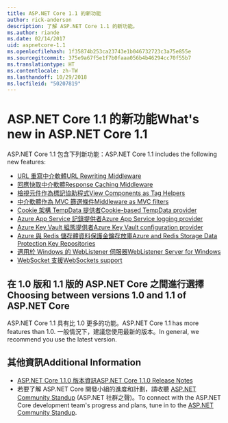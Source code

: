 ```yaml
---
title: ASP.NET Core 1.1 的新功能
author: rick-anderson
description: 了解 ASP.NET Core 1.1 的新功能。
ms.author: riande
ms.date: 02/14/2017
uid: aspnetcore-1.1
ms.openlocfilehash: 1f35874b253ca23743e1b046732723c3a75e855e
ms.sourcegitcommit: 375e9a67f5e1f7b0faaa056b4b46294cc70f55b7
ms.translationtype: HT
ms.contentlocale: zh-TW
ms.lasthandoff: 10/29/2018
ms.locfileid: "50207819"
---
```

# <a name="whats-new-in-aspnet-core-11"></a><span data-ttu-id="6adbf-103">ASP.NET Core 1.1 的新功能</span><span class="sxs-lookup"><span data-stu-id="6adbf-103">What's new in ASP.NET Core 1.1</span></span>

<span data-ttu-id="6adbf-104">ASP.NET Core 1.1 包含下列新功能：</span><span class="sxs-lookup"><span data-stu-id="6adbf-104">ASP.NET Core 1.1 includes the following new features:</span></span>

- [<span data-ttu-id="6adbf-105">URL 重寫中介軟體</span><span class="sxs-lookup"><span data-stu-id="6adbf-105">URL Rewriting Middleware</span></span>](xref:fundamentals/url-rewriting)
- [<span data-ttu-id="6adbf-106">回應快取中介軟體</span><span class="sxs-lookup"><span data-stu-id="6adbf-106">Response Caching Middleware</span></span>](xref:performance/caching/middleware)
- [<span data-ttu-id="6adbf-107">檢視元件作為標記協助程式</span><span class="sxs-lookup"><span data-stu-id="6adbf-107">View Components as Tag Helpers</span></span>](xref:mvc/views/view-components#invoking-a-view-component-as-a-tag-helper)
- [<span data-ttu-id="6adbf-108">中介軟體作為 MVC 篩選條件</span><span class="sxs-lookup"><span data-stu-id="6adbf-108">Middleware as MVC filters</span></span>](xref:mvc/controllers/filters#using-middleware-in-the-filter-pipeline)
- [<span data-ttu-id="6adbf-109">Cookie 架構 TempData 提供者</span><span class="sxs-lookup"><span data-stu-id="6adbf-109">Cookie-based TempData provider</span></span>](xref:fundamentals/app-state#tempdata)
- [<span data-ttu-id="6adbf-110">Azure App Service 記錄提供者</span><span class="sxs-lookup"><span data-stu-id="6adbf-110">Azure App Service logging provider</span></span>](xref:fundamentals/logging/index#azure-app-service-provider)
- [<span data-ttu-id="6adbf-111">Azure Key Vault 組態提供者</span><span class="sxs-lookup"><span data-stu-id="6adbf-111">Azure Key Vault configuration provider</span></span>](xref:security/key-vault-configuration)
- [<span data-ttu-id="6adbf-112">Azure 與 Redis 儲存體資料保護金鑰存放庫</span><span class="sxs-lookup"><span data-stu-id="6adbf-112">Azure and Redis Storage Data Protection Key Repositories</span></span>](xref:security/data-protection/implementation/key-storage-providers#azure-and-redis)
- [<span data-ttu-id="6adbf-113">適用於 Windows 的 WebListener 伺服器</span><span class="sxs-lookup"><span data-stu-id="6adbf-113">WebListener Server for Windows</span></span>](xref:fundamentals/servers/weblistener)
- [<span data-ttu-id="6adbf-114">WebSocket 支援</span><span class="sxs-lookup"><span data-stu-id="6adbf-114">WebSockets support</span></span>](xref:fundamentals/websockets)

## <a name="choosing-between-versions-10-and-11-of-aspnet-core"></a><span data-ttu-id="6adbf-115">在 1.0 版和 1.1 版的 ASP.NET Core 之間進行選擇</span><span class="sxs-lookup"><span data-stu-id="6adbf-115">Choosing between versions 1.0 and 1.1 of ASP.NET Core</span></span>

<span data-ttu-id="6adbf-116">ASP.NET Core 1.1 具有比 1.0 更多的功能。</span><span class="sxs-lookup"><span data-stu-id="6adbf-116">ASP.NET Core 1.1 has more features than 1.0.</span></span> <span data-ttu-id="6adbf-117">一般情況下，建議您使用最新的版本。</span><span class="sxs-lookup"><span data-stu-id="6adbf-117">In general, we recommend you use the latest version.</span></span>

## <a name="additional-information"></a><span data-ttu-id="6adbf-118">其他資訊</span><span class="sxs-lookup"><span data-stu-id="6adbf-118">Additional Information</span></span>

- [<span data-ttu-id="6adbf-119">ASP.NET Core 1.1.0 版本資訊</span><span class="sxs-lookup"><span data-stu-id="6adbf-119">ASP.NET Core 1.1.0 Release Notes</span></span>](https://github.com/aspnet/Home/releases/tag/1.1.0)
- <span data-ttu-id="6adbf-120">若要了解 ASP.NET Core 開發小組的進度和計劃，請收聽 [ASP.NET Community Standup](https://live.asp.net/) (ASP.NET 社群之聲)。</span><span class="sxs-lookup"><span data-stu-id="6adbf-120">To connect with the ASP.NET Core development team's progress and plans, tune in to the [ASP.NET Community Standup](https://live.asp.net/).</span></span>
